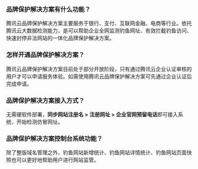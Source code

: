 ### 品牌保护解决方案有什么功能？
腾讯云品牌保护解决方案主要服务于银行、支付、互联网金融、电商等行业。依托腾讯云大数据检测能力，是可以帮助企业全网监测钓鱼网址、有效拦截钓鱼访问、快速封停非法网站的一体化品牌保护解决方案。

### 怎样开通品牌保护解决方案？
腾讯云品牌保护解决方案目前处于部分开放阶段，只有通过腾讯云企业认证审核的用户才可以申请服务体验。如需使用腾讯云品牌保护解决方案可先通过企业认证后完成申请。

### 品牌保护解决方案接入方式？
无需硬软件部署，**同步网站注册名 > 注册网址 > 企业官网预留电话**即可接入系统，开始检测仿冒网址。

### 品牌保护解决方案控制台系统功能？

除了整版域名管理之外，钓鱼网站新增统计、钓鱼网站详情统计、钓鱼网站页面快照也可以更好地帮助用户进行网站监管。
